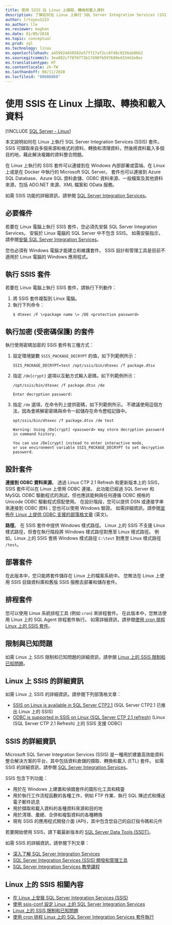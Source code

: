 ```yaml
---
title: 使用 SSIS 在 Linux 上擷取、轉換和載入資料
description: 了解如何在 Linux 上執行 SQL Server Integration Services (SSIS) 套件。 同時了解哪裡可以找到有關 SSIS 功能的詳細資訊。
author: lrtoyou1223
ms.author: lle
ms.reviewer: maghan
ms.date: 01/09/2018
ms.topic: conceptual
ms.prod: sql
ms.technology: linux
ms.openlocfilehash: a459924450582e57ff17af2cc8f48c9156ab8bb2
ms.sourcegitcommit: 3ea082c778f6771b17d90fb597680ed334d3e0ec
ms.translationtype: HT
ms.contentlocale: zh-TW
ms.lasthandoff: 08/11/2020
ms.locfileid: "88088868"
---
```

# <a name="extract-transform-and-load-data-on-linux-with-ssis"></a>使用 SSIS 在 Linux 上擷取、轉換和載入資料

[!INCLUDE [SQL Server - Linux](../includes/applies-to-version/sql-linux.md)]

本文說明如何在 Linux 上執行 SQL Server Integration Services (SSIS) 套件。 SSIS 可擷取來自多個來源和格式的資料、轉換和清理資料，然後將資料載入多個目的地，藉此解決複雜的資料整合問題。 

在 Linux 上執行的 SSIS 套件可以連接到在 Windows 內部部署或雲端、在 Linux 上或是在 Docker 中執行的 Microsoft SQL Server。 套件也可以連接到 Azure SQL Database、Azure SQL 資料倉儲、ODBC 資料來源、一般檔案及其他資料來源，包括 ADO.NET 來源、XML 檔案和 OData 服務。

如需 SSIS 功能的詳細資訊，請參閱 [SQL Server Integration Services](../integration-services/sql-server-integration-services.md)。

## <a name="prerequisites"></a>必要條件

若要在 Linux 電腦上執行 SSIS 套件，您必須先安裝 SQL Server Integration Services。 安裝於 Linux 電腦的 SQL Server 中不包含 SSIS。 如需安裝指示，請參閱[安裝 SQL Server Integration Services](sql-server-linux-setup-ssis.md)。

您也必須有 Windows 電腦才能建立和維護套件。 SSIS 設計和管理工具是目前不適用於 Linux 電腦的 Windows 應用程式。 

## <a name="run-an-ssis-package"></a>執行 SSIS 套件

若要在 Linux 電腦上執行 SSIS 套件，請執行下列動作：

1.  將 SSIS 套件複製到 Linux 電腦。
2.  執行下列命令：
    ```
    $ dtexec /F \<package name \> /DE <protection password>
    ```

## <a name="run-an-encrypted-password-protected-package"></a>執行加密 (受密碼保護) 的套件
執行使用密碼加密的 SSIS 套件有三種方式：

1.  設定環境變數 `SSIS_PACKAGE_DECRYPT` 的值，如下列範例所示：

    ```
    SSIS_PACKAGE_DECRYPT=test /opt/ssis/bin/dtexec /f package.dtsx
    ```

2.  指定 `/de[crypt]` 選項以互動方式輸入密碼，如下列範例所示：

    ```
    /opt/ssis/bin/dtexec /f package.dtsx /de
    
    Enter decryption password:
    ```

3.  指定 `/de` 選項，在命令列上提供密碼，如下列範例所示。 不建議使用這個方法，因為會將解密密碼與命令一起儲存在命令歷程記錄中。

    ```
    opt/ssis/bin/dtexec /f package.dtsx /de test
    
    Warning: Using /De[crypt] <password> may store decryption password in command history.
    
    You can use /De[crypt] instead to enter interactive mode,
    or use environment variable SSIS_PACKAGE_DECRYPT to set decryption password.
    ```

## <a name="design-packages"></a>設計套件

**連接到 ODBC 資料來源**。 透過 Linux CTP 2.1 Refresh 和更新版本上的 SSIS，SSIS 套件可以在 Linux 上使用 ODBC 連接。 此功能已經過 SQL Server 和 MySQL ODBC 驅動程式的測試，但也應該能夠與任何遵循 ODBC 規格的 Unicode ODBC 驅動程式搭配使用。 在設計階段，您可以提供 DSN 或連接字串來連接到 ODBC 資料；您也可以使用 Windows 驗證。 如需詳細資訊，請參閱[宣佈在 Linux 上提供 ODBC 支援的部落格文章](https://blogs.msdn.microsoft.com/ssis/2017/06/16/odbc-is-supported-in-ssis-on-linux-ssis-helsinki-ctp2-1-refresh/) \(英文\)。

**路徑**。 在 SSIS 套件中提供 Windows 樣式路徑。 Linux 上的 SSIS 不支援 Linux 樣式路徑，但會在執行階段將 Windows 樣式路徑對應至 Linux 樣式路徑。 例如，Linux 上的 SSIS 會將 Windows 樣式路徑 `C:\test` 對應至 Linux 樣式路徑 `/test`。

## <a name="deploy-packages"></a>部署套件
在此版本中，您只能將套件儲存在 Linux 上的檔案系統中。 您無法在 Linux 上使用 SSIS 目錄資料庫和舊版 SSIS 服務去部署和儲存套件。

## <a name="schedule-packages"></a>排程套件
您可以使用 Linux 系統排程工具 (例如 `cron`) 來排程套件。 在此版本中，您無法使用 Linux 上的 SQL Agent 排程套件執行。 如需詳細資訊，請參閱[使用 cron 排程 Linux 上的 SSIS 套件](sql-server-linux-schedule-ssis-packages.md)。

## <a name="limitations-and-known-issues"></a>限制與已知問題

如需 Linux 上 SSIS 限制和已知問題的詳細資訊，請參閱 [Linux 上的 SSIS 限制和已知問題](sql-server-linux-ssis-known-issues.md)。

## <a name="more-info-about-ssis-on-linux"></a>Linux 上 SSIS 的詳細資訊

如需 Linux 上 SSIS 的詳細資訊，請參閱下列部落格文章：

-   [SSIS on Linux is available in SQL Server CTP2.1](https://blogs.msdn.microsoft.com/ssis/2017/05/17/ssis-helsinki-is-available-in-sql-server-vnext-ctp2-1/) (SQL Server CTP2.1 已推出 Linux 上的 SSIS)
-   [ODBC is supported in SSIS on Linux (SQL Server CTP 2.1 refresh)](https://blogs.msdn.microsoft.com/ssis/2017/06/16/odbc-is-supported-in-ssis-on-linux-ssis-helsinki-ctp2-1-refresh/) (Linux (SQL Server CTP 2.1 Refresh) 上的 SSIS 支援 ODBC)

## <a name="more-info-about-ssis"></a>SSIS 的詳細資訊

Microsoft SQL Server Integration Services (SSIS) 是一種用於建置高效能資料整合解決方案的平台，其中包括資料倉儲的擷取、轉換和載入 (ETL) 套件。 如需 SSIS 的詳細資訊，請參閱 [SQL Server Integration Services](/sql/integration-services/sql-server-integration-services)。

SSIS 包含下列功能：
- 用於在 Windows 上建置和偵錯套件的圖形化工具和精靈
- 用於執行工作流程函數的各種工作，例如 FTP 作業、執行 SQL 陳述式和傳送電子郵件訊息
- 用於擷取和載入資料的各種資料來源和目的地
- 用於清理、彙總、合併和複製資料的各種轉換
- 現有 SSIS 的應用程式開發介面 (API)，其中包含您自己的自訂指令碼和元件

若要開始使用 SSIS，請下載最新版本的 [SQL Server Data Tools (SSDT)](../integration-services/ssis-how-to-create-an-etl-package.md)。

如需 SSIS 的詳細資訊，請參閱下列文章：
- [深入了解 SQL Server Integration Services](../integration-services/sql-server-integration-services.md)
- [SQL Server Integration Services (SSIS) 開發和管理工具](../integration-services/integration-services-ssis-development-and-management-tools.md)
- [SQL Server Integration Services 教學課程](../integration-services/integration-services-tutorials.md)

## <a name="related-content-about-ssis-on-linux"></a>Linux 上的 SSIS 相關內容
-   [在 Linux 上安裝 SQL Server Integration Services (SSIS)](sql-server-linux-setup-ssis.md)
-   [使用 ssis-conf 設定 Linux 上的 SQL Server Integration Services](sql-server-linux-configure-ssis.md)
-   [Linux 上的 SSIS 限制和已知問題](sql-server-linux-ssis-known-issues.md)
-   [使用 cron 排程 Linux 上的 SQL Server Integration Services 套件執行](sql-server-linux-schedule-ssis-packages.md)
